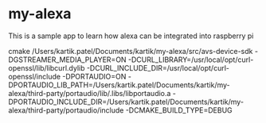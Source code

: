 # my-alexa
This is a sample app to learn how alexa can be integrated into raspberry pi


cmake /Users/kartik.patel/Documents/kartik/my-alexa/src/avs-device-sdk -DGSTREAMER_MEDIA_PLAYER=ON -DCURL_LIBRARY=/usr/local/opt/curl-openssl/lib/libcurl.dylib -DCURL_INCLUDE_DIR=/usr/local/opt/curl-openssl/include -DPORTAUDIO=ON -DPORTAUDIO_LIB_PATH=/Users/kartik.patel/Documents/kartik/my-alexa/third-party/portaudio/lib/.libs/libportaudio.a -DPORTAUDIO_INCLUDE_DIR=/Users/kartik.patel/Documents/kartik/my-alexa/third-party/portaudio/include -DCMAKE_BUILD_TYPE=DEBUG
